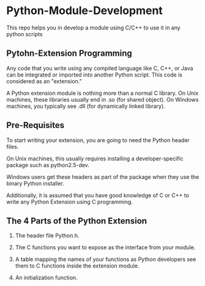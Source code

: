 # Python-Module-Development
This repo helps you in develop a module using C/C++ to use it in any python scripts
## Pytohn-Extension Programming
Any code that you write using any compiled language like C, C++, or Java can be integrated or imported into another Python script. This code is considered as an "extension."

A Python extension module is nothing more than a normal C library. On Unix machines, these libraries usually end in .so (for shared object). On Windows machines, you typically see .dll (for dynamically linked library).

## Pre-Requisites
To start writing your extension, you are going to need the Python header files.

On Unix machines, this usually requires installing a developer-specific package such as python2.5-dev.

Windows users get these headers as part of the package when they use the binary Python installer.

Additionally, it is assumed that you have good knowledge of C or C++ to write any Python Extension using C programming.

## The 4 Parts of the Python Extension
1. The header file Python.h.

2. The C functions you want to expose as the interface from your module.

3. A table mapping the names of your functions as Python developers see them to C functions inside the extension module.

4. An initialization function.
